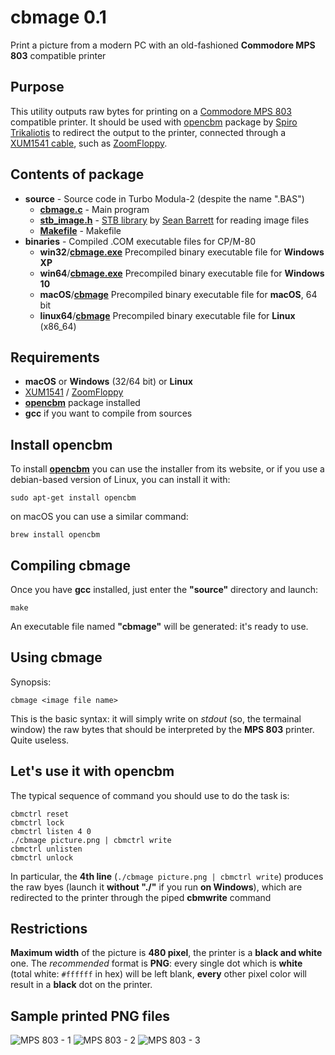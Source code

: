 # cbmage 0.1
Print a picture from a modern PC with an old-fashioned **Commodore MPS 803** compatible printer
## Purpose
This utility outputs raw bytes for printing on a [Commodore MPS 803](http://www.zimmers.net/cbmpics/p6serial3.html) compatible printer. It should be used with [opencbm](http://spiro.trikaliotis.net/opencbm) package by [Spiro Trikaliotis](http://spiro.trikaliotis.net/) to redirect the output to the printer, connected through a [XUM1541 cable](https://rdist.root.org/2009/01/21/introducing-xum1541-the-fast-c64-floppy-usb-adapter/), such as [ZoomFloppy](http://www.go4retro.com/products/zoomfloppy/).

## Contents of package
- **source** - Source code in Turbo Modula-2 (despite the name ".BAS")
  - [**cbmage.c**](https://github.com/sblendorio/cbmage/blob/master/source/cbmage.c) - Main program
  - [**stb_image.h**](https://github.com/sblendorio/cbmage/blob/master/source/stb_image.h) - [STB library](https://github.com/nothings/stb) by [Sean Barrett](https://twitter.com/nothings) for reading image files
  - [**Makefile**](https://github.com/sblendorio/cbmage/blob/master/source/Makefile) - Makefile
- **binaries** - Compiled .COM executable files for CP/M-80
  - **win32**/[**cbmage.exe**](https://github.com/sblendorio/cbmage/blob/master/binaries/win32/cbmage.exe?raw=true) Precompiled binary executable file for **Windows XP**
  - **win64**/[**cbmage.exe**](https://github.com/sblendorio/cbmage/blob/master/binaries/win64/cbmage.exe?raw=true) Precompiled binary executable file for **Windows 10**
  - **macOS**/[**cbmage**](https://github.com/sblendorio/cbmage/blob/master/binaries/macOS/cbmage?raw=true) Precompiled binary executable file for **macOS**, 64 bit
  - **linux64**/[**cbmage**](https://github.com/sblendorio/cbmage/blob/master/binaries/linux64/cbmage?raw=true) Precompiled binary executable file for **Linux** (x86_64)

## Requirements
- **macOS** or **Windows** (32/64 bit) or **Linux**
- [XUM1541](https://rdist.root.org/2009/01/21/introducing-xum1541-the-fast-c64-floppy-usb-adapter/) / [ZoomFloppy](http://www.go4retro.com/products/zoomfloppy/)
- [**opencbm**](http://spiro.trikaliotis.net/opencbm) package installed
- **gcc** if you want to compile from sources

## Install **opencbm**
To install [**opencbm**](http://spiro.trikaliotis.net/opencbm) you can use the installer from its website, or if you use a debian-based version of Linux, you can install it with:

`sudo apt-get install opencbm`

on macOS you can use a similar command:

`brew install opencbm`

## Compiling **cbmage**
Once you have **gcc** installed, just enter the **"source"** directory and launch:

`make`

An executable file named **"cbmage"** will be generated: it's ready to use.

## Using **cbmage**

Synopsis:

`cbmage <image file name>`

This is the basic syntax: it will simply write on *stdout* (so, the termainal window) the raw bytes that should be interpreted by the **MPS 803** printer. Quite useless.

## Let's use it with **opencbm**

The typical sequence of command you should use to do the task is:

    cbmctrl reset
    cbmctrl lock
    cbmctrl listen 4 0
    ./cbmage picture.png | cbmctrl write
    cbmctrl unlisten
    cbmctrl unlock

In particular, the **4th line** (`./cbmage picture.png | cbmctrl write`) produces the raw byes (launch it **without "./"** if you run **on Windows**), which are redirected to the printer through the piped **cbmwrite** command

## Restrictions
**Maximum width** of the picture is **480 pixel**, the printer is a **black and white** one. The _recommended_ format is **PNG**: every single dot which is **white** (total white: `#ffffff` in hex) will be left blank, **every** other pixel color will result in a **black** dot on the printer.

## Sample printed **PNG** files
![MPS 803 - 1](http://www.sblendorio.eu/images/mps803-1.jpg)
![MPS 803 - 2](http://www.sblendorio.eu/images/mps803-3.jpg)
![MPS 803 - 3](http://www.sblendorio.eu/images/mps803-2.jpg)

